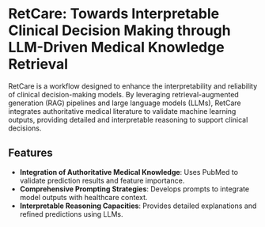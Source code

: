# RetCare: Towards Interpretable Clinical Decision Making through LLM-Driven Medical Knowledge Retrieval

RetCare is a workflow designed to enhance the interpretability and reliability of clinical decision-making models. By leveraging retrieval-augmented generation (RAG) pipelines and large language models (LLMs), RetCare integrates authoritative medical literature to validate machine learning outputs, providing detailed and interpretable reasoning to support clinical decisions.

## Features

- **Integration of Authoritative Medical Knowledge**: Uses PubMed to validate prediction results and feature importance.
- **Comprehensive Prompting Strategies**: Develops prompts to integrate model outputs with healthcare context.
- **Interpretable Reasoning Capacities**: Provides detailed explanations and refined predictions using LLMs.
